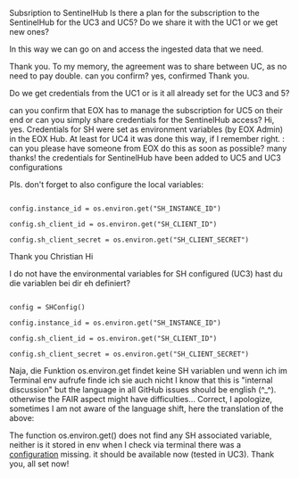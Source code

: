 Subsription to SentinelHub
Is there a plan for the subscription to the SentinelHub for the UC3 and UC5? Do we share it with the UC1 or we get new ones? 
In this way we can go on and access the ingested data that we need. 

Thank you. 
To my memory, the agreement was to share between UC, as no need to pay double. can you confirm?
yes, confirmed Thank you. 

Do we get credentials from the UC1 or is it all already set for the UC3 and 5? 
can you confirm that EOX has to manage the subscription for UC5 on their end or can you simply share credentials for the SentinelHub access?
Hi, yes. Credentials for SH were set as environment variables (by EOX Admin) in the EOX Hub. At least for UC4 it was done this way, if I remember right.  : can you please have someone from EOX do this as soon as possible? many thanks!
the credentials for SentinelHub have been added to UC5 and UC3 configurations
Pls. don't forget to also configure the local variables: 

```
config.instance_id = os.environ.get("SH_INSTANCE_ID")
config.sh_client_id = os.environ.get("SH_CLIENT_ID")
config.sh_client_secret = os.environ.get("SH_CLIENT_SECRET")
```
Thank you Christian 
Hi 
I do not have the environmental variables for SH configured (UC3)
hast du die variablen bei dir eh definiert?
```
config = SHConfig()
config.instance_id = os.environ.get("SH_INSTANCE_ID")
config.sh_client_id = os.environ.get("SH_CLIENT_ID")
config.sh_client_secret = os.environ.get("SH_CLIENT_SECRET")
```
Naja, die Funktion os.environ.get findet keine SH variablen und wenn ich im Terminal env aufrufe finde ich sie auch nicht
I know that this is "internal discussion" but the language in all GitHub issues should be english (^_^). otherwise the FAIR aspect might have difficulties...
Correct, I apologize, sometimes I am not aware of the language shift, here the translation of the above:
The function os.environ.get() does not find any SH associated variable, neither is it stored in env when I check via terminal
there was a [configuration](https://github.com/FAIRiCUBE/flux-config/commit/41311f640368e05d052796567c0c11a51b2e32f9) missing. it should be available now (tested in UC3).
Thank you, all set now!